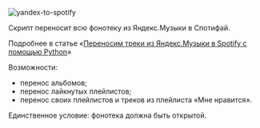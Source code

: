 ![yandex-to-spotify](https://github.com/tttdddnet/yandex-music-to-spotify/blob/main/logo/logo.png)

Скрипт переносит всю фонотеку из Яндекс.Музыки в Спотифай. 

Подробнее в статье «[Переносим треки из Яндекс.Музыки в Spotify с помощью Python](https://proglib.io/p/perenosim-treki-iz-yandeks-muzyki-v-spotify-s-pomoshchyu-python-2021-08-16)»

Возможности:

- перенос альбомов;
- перенос лайкнутых плейлистов;
- перенос своих плейлистов и треков из плейлиста «Мне нравится».

Единственное условие: фонотека должна быть открытой.

